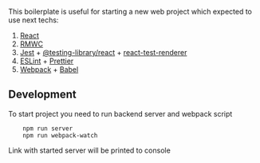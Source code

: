 This boilerplate is useful for starting a new web project which
expected to use next techs:

1. [React](https://reactjs.org/)
2. [RMWC](https://rmwc.io/) 
3. [Jest](https://jestjs.io/) + [@testing-library/react](https://testing-library.com/docs/react-testing-library/intro) + [react-test-renderer](https://reactjs.org/docs/test-renderer.html)
4. [ESLint](https://eslint.org/) + [Prettier](https://prettier.io/)
5. [Webpack](https://webpack.js.org/) + [Babel](https://babeljs.io/)

## Development

To start project you need to run backend server and webpack script

```
    npm run server
    npm run webpack-watch
```

Link with started server will be printed to console

